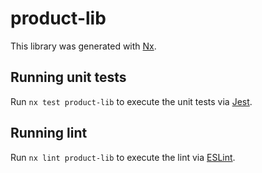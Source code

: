# product-lib

This library was generated with [Nx](https://nx.dev).

## Running unit tests

Run `nx test product-lib` to execute the unit tests via [Jest](https://jestjs.io).

## Running lint

Run `nx lint product-lib` to execute the lint via [ESLint](https://eslint.org/).
